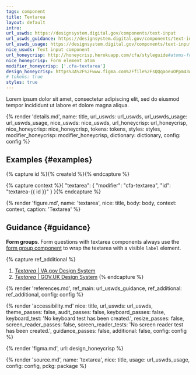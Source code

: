 ```yaml
---
tags: component
title: Textarea
layout: default
intro:
url_uswds: https://designsystem.digital.gov/components/text-input
url_uswds_guidance: https://designsystem.digital.gov/components/text-input/#guidance
url_uswds_usage: https://designsystem.digital.gov/components/text-input/#using-the-text-input-component-2
nice_uswds: Text input component
url_honeycrisp: http://honeycrisp.herokuapp.com/cfa/styleguide#atoms-form_elements
nice_honeycrisp: Form element atom
modifier_honeycrisp: ['.cfa-textarea']
design_honeycrisp: https%3A%2F%2Fwww.figma.com%2Ffile%2FsQQqaoeuOPpm43wLlYfyEo%2FHoneycrisp-Design-System%3Ftype%3Ddesign%26node-id%3D6129%253A550%26mode%3Ddesign%26t%3DeSs9ZaxsX9qacQvQ-1
# tokens: true
styles: true
---
```


<!-- INTRO -->

Lorem ipsum dolor sit amet, consectetur adipiscing elit, sed do eiusmod tempor incididunt ut labore et dolore magna aliqua.

<!-- DETAILS -->

{% render 'details.md',
  name: title,
  url_uswds: url_uswds,
  url_uswds_usage: url_uswds_usage,
  nice_uswds: nice_uswds,
  url_honeycrisp: url_honeycrisp,
  nice_honeycrisp: nice_honeycrisp,
  tokens: tokens,
  styles: styles,
  modifier_honeycrisp: modifier_honeycrisp,
  dictionary: dictionary,
  config: config %}

<!-- EXAMPLES -->

## Examples {#examples}

{% capture id %}{% createId %}{% endcapture %}

{% capture context %}{
  "textarea": {
    "modifier": "cfa-textarea",
    "id": "textarea-{{ id }}"
  }
}{% endcapture %}

{% render 'figure.md', name: 'textarea', nice: title, body: body, context: context, caption: 'Textarea' %}

<!-- GUIDANCE -->

## Guidance {#guidance}

**Form groups**. Form questions with textarea components always use the <a href="{{ config.baseUrl }}components/form-group">form group component</a> to wrap the textarea with a visible `label` element.

{% capture ref_additional %}
1. <a href="https://design.va.gov/components/form/textarea" target="_blank" rel="noopener nofollow" class="usa-link--external"><cite>Textarea</cite> | VA.gov Design System</a>
1. <a href="https://design-system.service.gov.uk/components/textarea" target="_blank" rel="noopener nofollow" class="usa-link--external"><cite>Textarea</cite> | GOV.UK Design System</a>
{% endcapture %}

{% render 'references.md', ref_main: url_uswds_guidance, ref_additional: ref_additional, config: config %}

<!-- ACCESSIBILITY -->

{% render 'accessibility.md'
  nice: title,
  url_uswds: url_uswds,
  theme_passes: false,
  audit_passes: false,
  keyboard_passes: false,
  keyboard_test: 'No keyboard test has been created.',
  resize_passes: false,
  screen_reader_passes: false,
  screen_reader_tests: 'No screen reader test has been created.',
  guidance_passes: false,
  additional: false,
  config: config %}

<!-- DESIGN -->

{% render 'figma.md', url: design_honeycrisp %}

<!-- SOURCE -->

{% render 'source.md', name: 'textarea', nice: title, usage: url_uswds_usage, config: config, pckg: package %}
